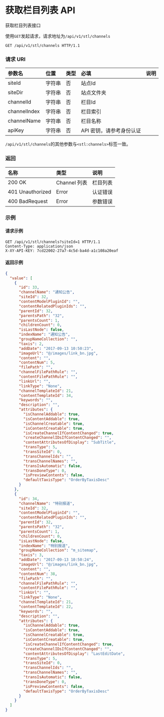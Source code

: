 # 获取栏目列表 API

获取栏目列表接口

使用`GET`发起请求，请求地址为`/api/v1/stl/channels`

```
GET /api/v1/stl/channels HTTP/1.1
```

### 请求 URI

| 参数名 | 位置 | 类型 | 必填 | 说明 |
| :----- | :----- | :----- | :----- | :----- |
|siteId	|字符串|	否	|站点Id|
|siteDir|	字符串|	否	|站点文件夹|
|channelId|	字符串|	否	|栏目Id|
|channelIndex|	字符串|	否	|栏目索引|
|channelName	|字符串|	否	|栏目名称|
| apiKey | 字符串 | 否 | API 密钥，请参考身份认证 |

`/api/v1/stl/channels`的其他参数与`<stl:channels>`标签一致。

### 返回

| 名称 | 类型 | 说明 |
| :----- | :----- | :----- |
|200 OK	|Channel 列表	|栏目列表|
|401 Unauthorized	|Error	|认证错误|
|400 BadRequest	|Error	|参数错误|

### 示例

#### 请求示例

```
GET /api/v1/stl/channels?siteId=1 HTTP/1.1
Content-Type: application/json
X-XY-API-KEY: 7cd22002-27a7-4c5d-ba4d-a1c108a20eaf
```

#### 返回示例

```json
{
  "value": [
    {
      "id": 33,
      "channelName": "通知公告",
      "siteId": 32,
      "contentModelPluginId": "",
      "contentRelatedPluginIds": "",
      "parentId": 32,
      "parentsPath": "32",
      "parentsCount": 1,
      "childrenCount": 0,
      "isLastNode": false,
      "indexName": "通知公告",
      "groupNameCollection": "",
      "taxis": 2,
      "addDate": "2017-09-13 10:50:23",
      "imageUrl": "@/images/link_bn.jpg",
      "content": "",
      "contentNum": 5,
      "filePath": "",
      "channelFilePathRule": "",
      "contentFilePathRule": "",
      "linkUrl": "",
      "linkType": "None",
      "channelTemplateId": 21,
      "contentTemplateId": 34,
      "keywords": "",
      "description": "",
      "attributes": {
        "isChannelAddable": true,
        "isContentAddable": true,
        "isChannelCreatable": true,
        "isContentCreatable": true,
        "isCreateChannelIfContentChanged": true,
        "createChannelIDsIfContentChanged": "",
        "contentAttributesOfDisplay": "SubTitle",
        "transType": 5,
        "transSiteId": 0,
        "transChannelIds": "",
        "transChannelNames": "",
        "transIsAutomatic": false,
        "transDoneType": 0,
        "isPreviewContents": false,
        "defaultTaxisType": "OrderByTaxisDesc"
      }
    },
    {
      "id": 34,
      "channelName": "特别报道",
      "siteId": 32,
      "contentModelPluginId": "",
      "contentRelatedPluginIds": "",
      "parentId": 32,
      "parentsPath": "32",
      "parentsCount": 1,
      "childrenCount": 0,
      "isLastNode": false,
      "indexName": "特别报道",
      "groupNameCollection": "m_sitemap",
      "taxis": 3,
      "addDate": "2017-09-13 10:50:24",
      "imageUrl": "@/images/link_bn.jpg",
      "content": "",
      "contentNum": 38,
      "filePath": "",
      "channelFilePathRule": "",
      "contentFilePathRule": "",
      "linkUrl": "",
      "linkType": "None",
      "channelTemplateId": 21,
      "contentTemplateId": 22,
      "keywords": "",
      "description": "",
      "attributes": {
        "isChannelAddable": true,
        "isContentAddable": true,
        "isChannelCreatable": true,
        "isContentCreatable": true,
        "isCreateChannelIfContentChanged": true,
        "createChannelIDsIfContentChanged": "",
        "contentAttributesOfDisplay": "LastEditDate",
        "transType": 5,
        "transSiteId": 0,
        "transChannelIds": "",
        "transChannelNames": "",
        "transIsAutomatic": false,
        "transDoneType": 0,
        "isPreviewContents": false,
        "defaultTaxisType": "OrderByTaxisDesc"
      }
    }
  ]
}
```